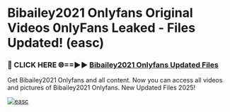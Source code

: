 # Bibailey2021 Onlyfans Original Videos 0nlyFans Leaked - Files Updated! (easc)

<h3>🔴 CLICK HERE 🌐==►► <a href="https://tinyurl.com/2m67pmp6" rel="nofollow">Bibailey2021 Onlyfans Updated Files</a></h3>

Get Bibailey2021 Onlyfans and all content. Now you can access all videos and pictures of Bibailey2021 Onlyfans. New Updated Files 2025!

[![easc](https://i.imgur.com/H4QAA4z.gif)](https://tinyurl.com/2m67pmp6)